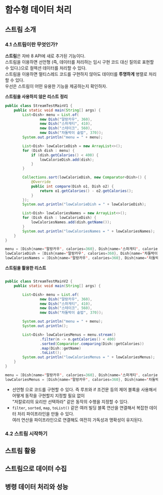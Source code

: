 # 함수형 데이터 처리

## 스트림 소개
  
### 4.1 스트림이란 무엇인가?
**스트림**은 자바 8 API에 새로 추가된 기능이다.  
스트림을 이용하면 선언형 (즉, 데이터를 처리하는 임시 구현 코드 대신 질의로 표현할 수 있다.)으로 컬렉션 데이터를 처리할 수 있다.  
스트림을 이용하면 멀티스레드 코드를 구현하지 않아도 데이터를 **투명하게** 병렬로 처리할 수 있다.  
우선은 스트림이 어떤 유용한 기능을 제공하는지 확인하자.  

**스트림을 사용하지 않은 리스트 정리**  
```java
public class StreamTestMainV1 {
    public static void main(String[] args) {
        List<Dish> menu = List.of(
                new Dish("말랑카우", 360),
                new Dish("스파게티", 410),
                new Dish("스테이크", 560),
                new Dish("차돌박이 솥밥", 370));
        System.out.println("menu = " + menu);

        List<Dish> lowCalorieDish = new ArrayList<>();
        for (Dish dish : menu) {
            if (dish.getCalories() < 400) {
                lowCalorieDish.add(dish);
            }
        }

        Collections.sort(lowCalorieDish, new Comparator<Dish>() {
            @Override
            public int compare(Dish o1, Dish o2) {
                return o1.getCalories() - o2.getCalories();
            }
        });
        System.out.println("lowCalorieDish = " + lowCalorieDish);

        List<Dish> lowCaloriesNames = new ArrayList<>();
        for (Dish dish : lowCalorieDish) {
            lowCaloriesNames.add(dish.getName());
        }
        System.out.println("lowCaloriesNames = " + lowCaloriesNames);
    }
}
```
```java
menu = [Dish{name='말랑카우', calories=360}, Dish{name='스파게티', calories=410}, Dish{name='스테이크', calories=560}, Dish{name='차돌박이 솥밥', calories=370}]
lowCalorieDish = [Dish{name='말랑카우', calories=360}, Dish{name='차돌박이 솥밥', calories=370}]
lowCaloriesNames = [Dish{name='말랑카우', calories=360}, Dish{name='차돌박이 솥밥', calories=370}]
```
  
**스트림을 활용한 리스트**  
```java

public class StreamTestMainV2 {
    public static void main(String[] args) {

        List<Dish> menu = List.of(
                new Dish("말랑카우", 360),
                new Dish("스파게티", 410),
                new Dish("스테이크", 560),
                new Dish("차돌박이 솥밥", 370));

        System.out.println("menu = " + menu);
        System.out.println();

        List<Dish> lowCaloriesMenus = menu.stream()
                .filter(n -> n.getCalories() < 400)
                .sorted(Comparator.comparing(Dish::getCalories))
                .map(Dish::getName)
                .toList();
        System.out.println("lowCaloriesMenus = " + lowCaloriesMenus);
    }
}
```  
```java
menu = [Dish{name='말랑카우', calories=360}, Dish{name='스파게티', calories=410}, Dish{name='스테이크', calories=560}, Dish{name='차돌박이 솥밥', calories=370}]
lowCaloriesMenus = [Dish{name='말랑카우', calories=360}, Dish{name='차돌박이 솥밥', calories=370}]
```

- 선언형 으로 코드를 구현할 수 있다. 즉 루프와 if 조건문 등의 제어 블록을 사용해서 어떻게 동작을 구현할지 지정할 필요 없이  
"저칼로리의 요리만 선택하라" 같은 동작의 수행을 지정할 수 있다. 
- `filter`, `sorted`, `map`, `toList()` 같은 여러 빌딩 블록 연산을 연결해서 복잡한 데이터 처리 파이프라인을 만들 수 있다.  
여러 연산을 파이프라인으로 연결해도 여전히 가독성과 명확성이 유지된다.  
  
### 4.2 스트림 시작하기

## 스트림 활용

## 스트림으로 데이터 수집

## 병령 데이터 처리와 성능
